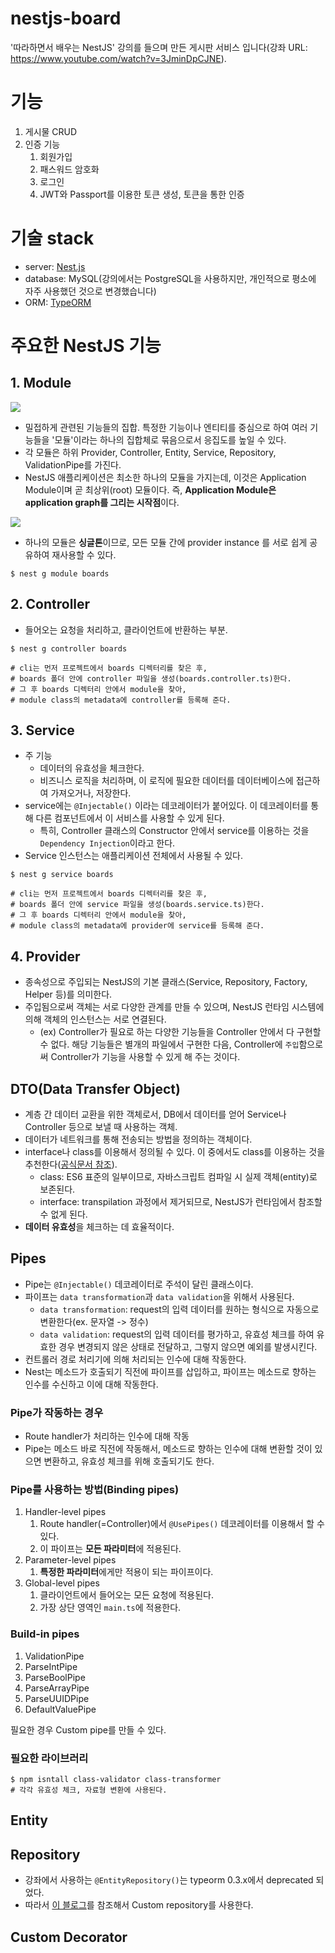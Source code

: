 # nestjs-board
'따라하면서 배우는 NestJS' 강의를 들으며 만든 게시판 서비스 입니다(강좌 URL: https://www.youtube.com/watch?v=3JminDpCJNE).

# 기능
1. 게시물 CRUD
2. 인증 기능
   1. 회원가입
   2. 패스워드 암호화
   3. 로그인
   4. JWT와 Passport를 이용한 토큰 생성, 토큰을 통한 인증


# 기술 stack
- server: [Nest.js](https://docs.nestjs.com/)
- database: MySQL(강의에서는 PostgreSQL을 사용하지만, 개인적으로 평소에 자주 사용했던 것으로 변경했습니다)
- ORM: [TypeORM](https://typeorm.io/)

# 주요한 NestJS 기능

## 1. Module
![](https://docs.nestjs.com/assets/Modules_1.png)
- 밀접하게 관련된 기능들의 집합. 특정한 기능이나 엔티티를 중심으로 하여 여러 기능들을 '모듈'이라는 하나의 집합체로 묶음으로서 응집도를 높일 수 있다.
- 각 모듈은 하위 Provider, Controller, Entity, Service, Repository, ValidationPipe를 가진다.
- NestJS 애플리케이션은 최소한 하나의 모듈을 가지는데, 이것은 Application Module이며 곧 최상위(root) 모듈이다. 즉, <b>Application Module은 application graph를 그리는 시작점</b>이다.


![](https://docs.nestjs.com/assets/Shared_Module_1.png)
- 하나의 모듈은 <b>싱글톤</b>이므로, 모든 모듈 간에 provider instance 를 서로 쉽게 공유하여 재사용할 수 있다.

```
$ nest g module boards 
```
## 2. Controller
- 들어오는 요청을 처리하고, 클라이언트에 반환하는 부분.
```
$ nest g controller boards

# cli는 먼저 프로젝트에서 boards 디렉터리를 찾은 후,
# boards 폴더 안에 controller 파일을 생성(boards.controller.ts)한다.
# 그 후 boards 디렉터리 안에서 module을 찾아,
# module class의 metadata에 controller를 등록해 준다. 
```

## 3. Service
- 주 기능
  - 데이터의 유효성을 체크한다.
  - 비즈니스 로직을 처리하며, 이 로직에 필요한 데이터를 데이터베이스에 접근하여 가져오거나, 저장한다.
- service에는 `@Injectable()` 이라는 데코레이터가 붙어있다. 이 데코레이터를 통해 다른 컴포넌트에서 이 서비스를 사용할 수 있게 된다.
  - 특히, Controller 클래스의 Constructor 안에서 service를 이용하는 것을 `Dependency Injection`이라고 한다.
- Service 인스턴스는 애플리케이션 전체에서 사용될 수 있다.
 ```
$ nest g service boards

# cli는 먼저 프로젝트에서 boards 디렉터리를 찾은 후,
# boards 폴더 안에 service 파일을 생성(boards.service.ts)한다.
# 그 후 boards 디렉터리 안에서 module을 찾아,
# module class의 metadata에 provider에 service를 등록해 준다. 
```

## 4. Provider
- 종속성으로 주입되는 NestJS의 기본 클래스(Service, Repository, Factory, Helper 등)를 의미한다.
- 주입됨으로써 객체는 서로 다양한 관계를 만들 수 있으며, NestJS 런타임 시스템에 의해 객체의 인스턴스는 서로 연결된다.
  - (ex) Controller가 필요로 하는 다양한 기능들을 Controller 안에서 다 구현할 수 없다. 해당 기능들은 별개의 파일에서 구현한 다음, Controller에 `주입`함으로써 Controller가 기능을 사용할 수 있게 해 주는 것이다. 

## DTO(Data Transfer Object)
- 계층 간 데이터 교환을 위한 객체로서, DB에서 데이터를 얻어 Service나 Controller 등으로 보낼 때 사용하는 객체.
- 데이터가 네트워크를 통해 전송되는 방법을 정의하는 객체이다.
- interface나 class를 이용해서 정의될 수 있다. 이 중에서도 class를 이용하는 것을 추천한다([공식문서 참조](https://docs.nestjs.com/controllers#request-payloads)).
  - class: ES6 표준의 일부이므로, 자바스크립트 컴파일 시 실제 객체(entity)로 보존된다.
  - interface: transpilation 과정에서 제거되므로, NestJS가 런타임에서 참조할 수 없게 된다. 
- <b>데이터 유효성</b>을 체크하는 데 효율적이다.

## Pipes
- Pipe는 `@Injectable()` 데코레이터로 주석이 달린 클래스이다.
- 파이프는 `data transformation`과 `data validation`을 위해서 사용된다.
  - `data transformation`: request의 입력 데이터를 원하는 형식으로 자동으로 변환한다(ex. 문자열 -> 정수)
  - `data validation`: request의 입력 데이터를 평가하고, 유효성 체크를 하여 유효한 경우 변경되지 않은 상태로 전달하고, 그렇지 않으면 예외를 발생시킨다.
- 컨트롤러 경로 처리기에 의해 처리되는 인수에 대해 작동한다.
- Nest는 메소드가 호출되기 직전에 파이프를 삽입하고, 파이프는 메소드로 향하는 인수를 수신하고 이에 대해 작동한다.

### Pipe가 작동하는 경우
- Route handler가 처리하는 인수에 대해 작동
- Pipe는 메소드 바로 직전에 작동해서, 메소드로 향하는 인수에 대해 변환할 것이 있으면 변환하고, 유효성 체크를 위해 호출되기도 한다. 

### Pipe를 사용하는 방법(Binding pipes)
1. Handler-level pipes
   1. Route handler(=Controller)에서 `@UsePipes()` 데코레이터를 이용해서 할 수 있다.
   2. 이 파이프는 <b>모든 파라미터</b>에 적용된다.
2. Parameter-level pipes
   1. <b>특정한 파라미터</b>에게만 적용이 되는 파이프이다.
3. Global-level pipes
   1. 클라이언트에서 들어오는 모든 요청에 적용된다.
   2. 가장 상단 영역인 `main.ts`에 적용한다.

### Build-in pipes
1. ValidationPipe
2. ParseIntPipe
3. ParseBoolPipe
4. ParseArrayPipe
5. ParseUUIDPipe
6. DefaultValuePipe

필요한 경우 Custom pipe를 만들 수 있다.

### 필요한 라이브러리
```
$ npm isntall class-validator class-transformer
# 각각 유효성 체크, 자료형 변환에 사용된다.
```

## Entity


## Repository
- 강좌에서 사용하는 `@EntityRepository()`는 typeorm 0.3.x에서 deprecated 되었다.
- 따라서 [이 블로그](https://velog.io/@wonjun1995/NestJS9.x.x-TypeORM0.3.x%EC%97%90%EC%84%9C-customRepository-%EC%89%BD%EA%B2%8C-%EC%82%AC%EC%9A%A9%ED%95%98%EA%B8%B0)를 참조해서 Custom repository를 사용한다.


## Custom Decorator


# 